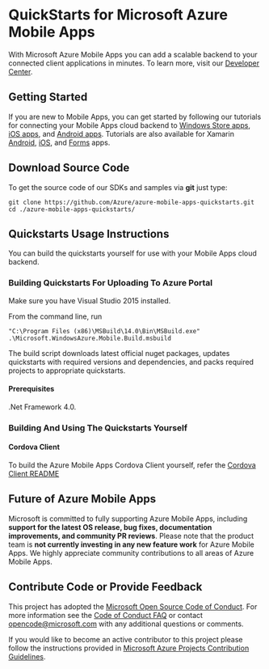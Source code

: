 ﻿# QuickStarts for Microsoft Azure Mobile Apps
 
With Microsoft Azure Mobile Apps you can add a scalable backend to your connected client applications in minutes.
To learn more, visit our [Developer Center](http://azure.microsoft.com/en-us/develop/mobile/).

## Getting Started

If you are new to Mobile Apps, you can get started by following our tutorials for connecting your Mobile
Apps cloud backend to [Windows Store apps](https://azure.microsoft.com/en-us/documentation/articles/app-service-mobile-windows-store-dotnet-get-started/),
[iOS apps](https://azure.microsoft.com/en-us/documentation/articles/app-service-mobile-ios-get-started/),
and [Android apps](https://azure.microsoft.com/en-us/documentation/articles/app-service-mobile-android-get-started/).  Tutorials are also available for Xamarin 
[Android](https://azure.microsoft.com/en-us/documentation/articles/app-service-mobile-xamarin-android-get-started/), 
[iOS](https://azure.microsoft.com/en-us/documentation/articles/app-service-mobile-xamarin-ios-get-started/), and 
[Forms](https://azure.microsoft.com/en-us/documentation/articles/app-service-mobile-xamarin-forms-get-started/) apps.

## Download Source Code

To get the source code of our SDKs and samples via **git** just type:

    git clone https://github.com/Azure/azure-mobile-apps-quickstarts.git
    cd ./azure-mobile-apps-quickstarts/
 
## Quickstarts Usage Instructions

You can build the quickstarts yourself for use with your Mobile Apps cloud backend.

### Building Quickstarts For Uploading To Azure Portal

Make sure you have Visual Studio 2015 installed.

From the command line, run 

    "C:\Program Files (x86)\MSBuild\14.0\Bin\MSBuild.exe" .\Microsoft.WindowsAzure.Mobile.Build.msbuild

The build script downloads latest official nuget packages, updates quickstarts with required versions and dependencies, and packs required projects to appropriate quickstarts.

#### Prerequisites

.Net Framework 4.0.

### Building And Using The Quickstarts Yourself

#### Cordova Client

To build the Azure Mobile Apps Cordova Client yourself, refer the [Cordova Client README](./client/cordova/README.md)

## Future of Azure Mobile Apps
 
Microsoft is committed to fully supporting Azure Mobile Apps, including **support for the latest OS release, bug fixes, documentation improvements, and community PR reviews**. Please note that the product team is **not currently investing in any new feature work** for Azure Mobile Apps. We highly appreciate community contributions to all areas of Azure Mobile Apps. 

## Contribute Code or Provide Feedback

This project has adopted the [Microsoft Open Source Code of Conduct](https://opensource.microsoft.com/codeofconduct/). For more information see the [Code of Conduct FAQ](https://opensource.microsoft.com/codeofconduct/faq/) or contact [opencode@microsoft.com](mailto:opencode@microsoft.com) with any additional questions or comments.

If you would like to become an active contributor to this project please follow the instructions provided in [Microsoft Azure Projects Contribution Guidelines](http://azure.github.com/guidelines.html).
